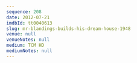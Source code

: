 ```yaml
---
sequence: 208
date: 2012-07-21
imdbId: tt0040613
slug: mr-blandings-builds-his-dream-house-1948
venue: null
venueNotes: null
medium: TCM HD
mediumNotes: null
---
```

